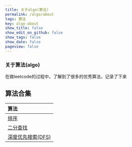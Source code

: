 ```yaml
---
title: 关于algo(算法)
permalink: /algo/about
tags: 算法
key: algo-about
show_title: false
show_edit_on_github: false
show_tags: false
show_date: false
pageview: false
---
```

<style>
  .hero-example p {
    margin: .5rem 0;
  }
  .hero-example--height {
    height: 500px;
  }
  .hero-fill-example {
    background-color: #ccc;
  }
  .hero-fill-example--dark {
    background-color: #123;
  }
  .hero-bg-image-example {
    background-image: url("/docs/assets/images/cover1.jpg");
  }
  .hero-bg-image-example--linear-gradient {
    background-image: linear-gradient(135deg, rgba(255, 69, 0, .5), rgba(255, 197, 0, .2)), url("/docs/assets/images/cover1.jpg");
  }
</style>

<div class="hero hero-example hero--dark hero-bg-image-example my-3">
  <div class="hero__content">
    <h3>关于算法(algo)</h3>
    <p>在做leetcode的过程中，了解到了很多的优秀算法，记录了下来</p>
  </div>
</div>

## 算法合集

| 算法 |
| :-----|
| [排序](/alog/2020/0421/001)  |
| [二分查找](/alog/2020/0422/002)  |
| [深度优先搜索(DFS)](/alog/2020/0423/003)  |
